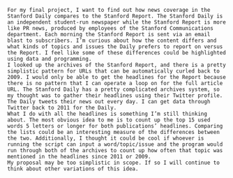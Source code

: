     For my final project, I want to find out how news coverage in the Stanford Daily compares to the Stanford Report. The Stanford Daily is an independent student-run newspaper while the Stanford Report is more like PR news, produced by employees of the Stanford Communications department. Each morning the Stanford Report is sent via an email blast to subscribers. I’m curious about how the content differs and what kinds of topics and issues the Daily prefers to report on versus the Report. I feel like some of these differences could be highlighted using data and programming.
    I looked up the archives of the Stanford Report, and there is a pretty simplistic pattern for URLs that can be automatically curled back to 2009. I would only be able to get the headlines for the Report because there is no pattern that I can operate a loop on for the full article URL. The Stanford Daily has a pretty complicated archives system, so my thought was to gather their headlines using their Twitter profile. The Daily tweets their news out every day. I can get data through Twitter back to 2011 for the Daily.
    What I do with all the headlines is something I’m still thinking about. The most obvious idea to me is to count up the top 15 used words 5 letters or longer for both publications’ headlines. Comparing the lists could be an interesting measure of the differences between the two. Additionally, I thought it could be cool if whoever is running the script can input a word/topic/issue and the program would run through both of the archives to count up how often that topic was mentioned in the headlines since 2011 or 2009.
    My proposal may be too simplistic in scope. If so I will continue to think about other variations of this idea.
